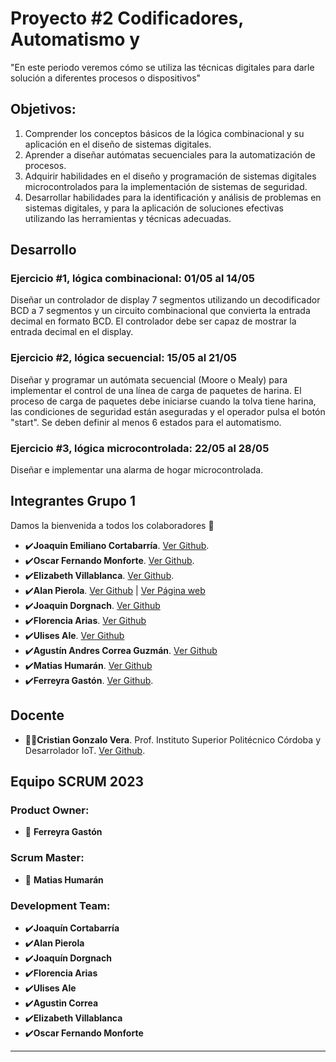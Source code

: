 # Proyecto #2 Codificadores, Automatismo y
"En este periodo veremos cómo se utiliza las técnicas digitales para darle solución
a diferentes procesos o dispositivos"

## Objetivos:

1. Comprender los conceptos básicos de la lógica combinacional y su
aplicación en el diseño de sistemas digitales.
2. Aprender a diseñar autómatas secuenciales para la automatización de
procesos.
3. Adquirir habilidades en el diseño y programación de sistemas digitales
microcontrolados para la implementación de sistemas de seguridad.
4. Desarrollar habilidades para la identificación y análisis de problemas en
sistemas digitales, y para la aplicación de soluciones efectivas utilizando las
herramientas y técnicas adecuadas.

## Desarrollo

### Ejercicio #1, lógica combinacional: 01/05 al 14/05
Diseñar un controlador de display 7 segmentos utilizando un decodificador
BCD a 7 segmentos y un circuito combinacional que convierta la entrada
decimal en formato BCD. El controlador debe ser capaz de mostrar la entrada
decimal en el display.
### Ejercicio #2, lógica secuencial: 15/05 al 21/05
Diseñar y programar un autómata secuencial (Moore o Mealy) para
implementar el control de una línea de carga de paquetes de harina. El
proceso de carga de paquetes debe iniciarse cuando la tolva tiene harina, las
condiciones de seguridad están aseguradas y el operador pulsa el botón
"start". Se deben definir al menos 6 estados para el automatismo.
### Ejercicio #3, lógica microcontrolada: 22/05 al 28/05
Diseñar e implementar una alarma de hogar microcontrolada.

## Integrantes Grupo 1          

Damos la bienvenida a todos los colaboradores 💙
- ✔️**Joaquin Emiliano Cortabarría**.  [Ver Github](https://github.com/joacorta).
- ✔️**Oscar Fernando Monforte**.  [Ver Github](https://github.com/FMonforte).
- ✔️**Elizabeth Villablanca**.  [Ver Github](https://github.com/Mvillablancarodas).
- ✔️**Alan Pierola**.  [Ver Github](https://github.com/alancodigo) | [Ver Página web](https://alancodigo.github.io)
- ✔️**Joaquin Dorgnach**.  [Ver Github](https://github.com/Joaquinn31)
- ✔️**Florencia Arias**.  [Ver Github](https://github.com/cande2323)
- ✔️**Ulises Ale**.  [Ver Github](https://github.com/ulisesaale)
- ✔️**Agustín Andres Correa Guzmán**.  [Ver Github](https://github.com/Agustincorreag91https://github.com/)
- ✔️**Matias Humarán**.  [Ver Github](https://github.com/Malvatyan)
- ✔️**Ferreyra Gastón**.  [Ver Github](https://github.com/gastonloco).



## Docente

- 👨‍🏫**Cristian Gonzalo Vera**. Prof. Instituto Superior Politécnico Córdoba y Desarrolador IoT. [Ver Github](https://github.com/Gona79).


## Equipo SCRUM 2023


### Product Owner:

- 🏁 **Ferreyra Gastón**

### Scrum Master:

- 🏁 **Matias Humarán**

### Development Team:

- ✔️**Joaquín Cortabarría**
- ✔️**Alan Pierola**
- ✔️**Joaquín Dorgnach**
- ✔️**Florencia Arias**
- ✔️**Ulises Ale**
- ✔️**Agustin Correa**
- ✔️**Elizabeth Villablanca**
- ✔️**Oscar Fernando Monforte**
--- 
